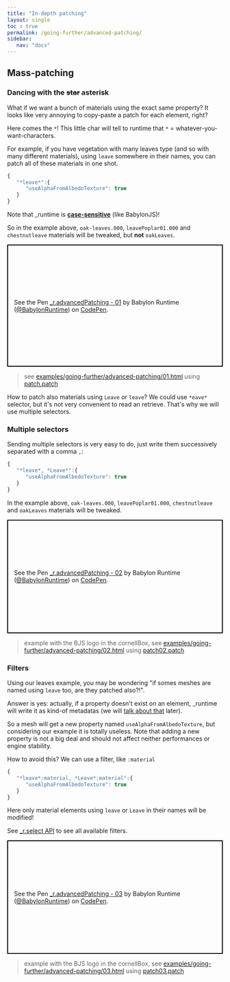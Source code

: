 ```yaml
---
title: "In-depth patching"
layout: single
toc : true
permalink: /going-further/advanced-patching/
sidebar:
   nav: "docs"  
---
```


## Mass-patching

### Dancing with the ~~star~~ asterisk

What if we want a bunch of materials using the exact same property? It looks like very annoying to copy-paste a patch for each element, right?

Here comes the `*`! This little char will tell to runtime that `*` = whatever-you-want-characters.

For example, if you have vegetation with many leaves type (and so with many different materials), using `leave` somewhere in their names, you can patch all of these materials in one shot.


```javascript
{
   "*leave*":{
      "useAlphaFromAlbedoTexture": true
   }
}
```

Note that \_runtime is [**case-sensitive**](https://en.wikipedia.org/wiki/Case_sensitivity) (like BabylonJS)!

So in the example above, `oak-leaves.000`, `leavePoplar01.000` and `chestnutleave` materials will be tweaked, but **not** `oakLeaves`.

<p class="codepen" data-height="285" data-theme-id="light" data-default-tab="js,result" data-user="BabylonRuntime" data-slug-hash="VRrwdQ" data-preview="true" style="height: 285px; box-sizing: border-box; display: flex; align-items: center; justify-content: center; border: 2px solid black; margin: 1em 0; padding: 1em;" data-pen-title="_r.advancedPatching - 01">
  <span>See the Pen <a href="https://codepen.io/BabylonRuntime/pen/VRrwdQ/">
  _r.advancedPatching - 01</a> by Babylon Runtime (<a href="https://codepen.io/BabylonRuntime">@BabylonRuntime</a>)
  on <a href="https://codepen.io">CodePen</a>.</span>
</p>
<script async src="https://static.codepen.io/assets/embed/ei.js"></script>

> see [examples/going-further/advanced-patching/01.html](https://github.com/babylon-runtime/_r.assets/blob/master/examples/going-further/advanced-patching/01.html) using [patch.patch](https://github.com/babylon-runtime/_r.assets/blob/master/examples/going-further/advanced-patching/assets/patch.patch)

How to patch also materials using `Leave` *or* `leave`? We could use `*eave*` selector, but it's not very convenient to read an retrieve. That's why we will use multiple selectors.

### Multiple selectors

Sending multiple selectors is very easy to do, just write them successively separated with a comma `,`:

```javascript
{
   "*leave*, *Leave*":{
      "useAlphaFromAlbedoTexture": true
   }
}
```

In the example above, `oak-leaves.000`, `leavePoplar01.000`, `chestnutleave` and `oakLeaves` materials will be tweaked.

<p class="codepen" data-height="" data-theme-id="light" data-default-tab="js,result" data-user="BabylonRuntime" data-slug-hash="KEyKBK" data-preview="true" style="height: 265px; box-sizing: border-box; display: flex; align-items: center; justify-content: center; border: 2px solid black; margin: 1em 0; padding: 1em;" data-pen-title="_r.advancedPatching - 02">
  <span>See the Pen <a href="https://codepen.io/BabylonRuntime/pen/KEyKBK/">
  _r.advancedPatching - 02</a> by Babylon Runtime (<a href="https://codepen.io/BabylonRuntime">@BabylonRuntime</a>)
  on <a href="https://codepen.io">CodePen</a>.</span>
</p>
<script async src="https://static.codepen.io/assets/embed/ei.js"></script>

> example with the BJS logo in the cornellBox, see [examples/going-further/advanced-patching/02.html](https://github.com/babylon-runtime/_r.assets/blob/master/examples/going-further/advanced-patching/02.html) using [patch02.patch](https://github.com/babylon-runtime/_r.assets/blob/master/examples/going-further/advanced-patching/assets/patch02.patch)

### Filters

Using our leaves example, you may be wondering "if somes meshes are named using `leave` too, are they patched also?!".

Answer is yes: actually, if a property doesn't exist on an element, \_runtime will write it as kind-of metadatas (we will [talk about that](../metadatas/) later).

So a mesh will get a new property named `useAlphaFromAlbedoTexture`, but considering our example it is totally useless. Note that adding a new property is not a big deal and should not affect neither performances or engine stability.

How to avoid this? We can use a filter, like `:material`

```javascript
{
   "*leave*:material, *Leave*:material":{
      "useAlphaFromAlbedoTexture": true
   }
}
```

Here only material elements using `leave` or `Leave` in their names will be modified!

See [\_r.select API](../../api/select/) to see all available filters.

<p class="codepen" data-height="" data-theme-id="light" data-default-tab="js,result" data-user="BabylonRuntime" data-slug-hash="EMbxLZ" data-preview="true" style="height: 265px; box-sizing: border-box; display: flex; align-items: center; justify-content: center; border: 2px solid black; margin: 1em 0; padding: 1em;" data-pen-title="_r.advancedPatching - 03">
  <span>See the Pen <a href="https://codepen.io/BabylonRuntime/pen/EMbxLZ/">
  _r.advancedPatching - 03</a> by Babylon Runtime (<a href="https://codepen.io/BabylonRuntime">@BabylonRuntime</a>)
  on <a href="https://codepen.io">CodePen</a>.</span>
</p>
<script async src="https://static.codepen.io/assets/embed/ei.js"></script>

> example with the BJS logo in the cornellBox, see [examples/going-further/advanced-patching/03.html](https://github.com/babylon-runtime/_r.assets/blob/master/examples/going-further/advanced-patching/03.html) using [patch03.patch](https://github.com/babylon-runtime/_r.assets/blob/master/examples/going-further/advanced-patching/assets/patch03.patch)

